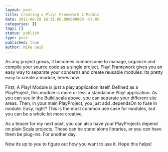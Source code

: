 ```yaml
---
layout: post
title: Creating a Play! Framework 2 Module
date: 2012-08-29 16:11:00.000000000 -07:00
categories: []
tags: []
status: publish
type: post
published: true
author: Mike Seid
---
```

As any project grows, it becomes cumbersome to manage, organize and compile your source code as a single project. Play! Framework gives you an easy way to separate your concerns and create reusable modules. Its pretty easy to create a module, heres how.

<script src="https://gist.github.com/mbseid/3519352.js"></script>
First, A Play! Module is just a play application itself. Defined as a PlayProject, this module is more or less a standalone Play! application. As you can see in the Build.scala above, you can separate your different site areas. Then, in your main PlayProject, you just add .dependsOn to fuse in module. Easy, right? This is the most common use case for modules, but you can be a whole lot more creative.

As a teaser for my next post, you can also have your PlayProjects depend on plain Scala projects. These can be stand alone libraries, or you can have them be plug-ins. For another day.

Now its up to you to figure out how you want to use it. Hope this helps!